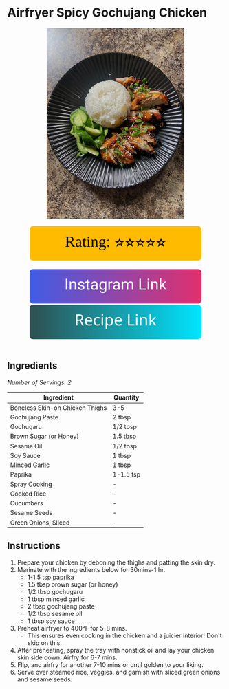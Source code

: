 # Airfryer Spicy Gochujang Chicken
<p align="center">
  <img src="images/airfryer-spicy-gochujang-chicken.webp" width="320" height="444">
</p>

<div align="center">
  <img src="../../graphics/svg/stars-5.svg" alt="Rating">
</div>

<br>

<div align="center">
  <a href="https://www.instagram.com/reel/CpiaR_QsjEy/?fbclid=IwAR2HI0t8xfGjNWad0bjEP13F8yAdyd_nxit9DBoMI_WkxWMX7-0EFznLMW0">
    <img src="../../graphics/svg/link-button-instagram.svg" alt="Instagram Link">
  </a>
</div>

<div align="center">
  <a href="https://www.provecho.bio/purchased-recipes/9nkru8pzb4406mu9">
    <img src="../../graphics/svg/link-button-recipe.svg" alt="Recipe Link">
  </a>
</div>

<br>

## Ingredients
*Number of Servings: 2*

| Ingredient | Quantity |
| --- | --- |
| Boneless Skin-on Chicken Thighs | 3-5 |
| Gochujang Paste | 2 tbsp |
| Gochugaru | 1/2 tbsp |
| Brown Sugar (or Honey) | 1.5 tbsp |
| Sesame Oil | 1/2 tbsp |
| Soy Sauce | 1 tbsp |
| Minced Garlic | 1 tbsp |
| Paprika | 1-1.5 tsp |
| Spray Cooking | - |
| Cooked Rice | - |
| Cucumbers | - |
| Sesame Seeds | - |
| Green Onions, Sliced | - |

## Instructions
1. Prepare your chicken by deboning the thighs and patting the skin dry.
2. Marinate with the ingredients below for 30mins-1 hr.
    - 1-1.5 tsp paprika
    - 1.5 tbsp brown sugar (or honey)
    - 1/2 tbsp gochugaru
    - 1 tbsp minced garlic
    - 2 tbsp gochujang paste
    - 1/2 tbsp sesame oil
    - 1 tbsp soy sauce
3. Preheat airfryer to 400°F for 5-8 mins.
    - This ensures even cooking in the chicken and a juicier interior! Don't skip on this.
4. After preheating, spray the tray with nonstick oil and lay your chicken skin side down. Airfry for 6-7 mins.
5. Flip, and airfry for another 7-10 mins or until golden to your liking.
6. Serve over steamed rice, veggies, and garnish with sliced green onions and sesame seeds.
